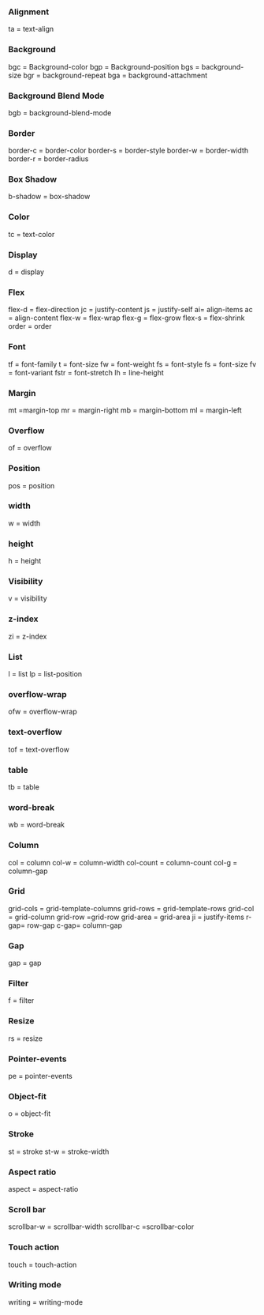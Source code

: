 ### Alignment

ta = text-align

### Background

bgc = Background-color
bgp = Background-position
bgs = background-size
bgr = background-repeat
bga = background-attachment

### Background Blend Mode

bgb = background-blend-mode

### Border

border-c = border-color
border-s = border-style
border-w = border-width
border-r = border-radius

### Box Shadow

b-shadow = box-shadow

### Color

tc = text-color

### Display

d = display

### Flex

flex-d = flex-direction
jc = justify-content
js = justify-self
ai= align-items
ac = align-content
flex-w = flex-wrap
flex-g = flex-grow
flex-s = flex-shrink
order = order

### Font

tf = font-family
t = font-size
fw = font-weight
fs = font-style
fs = font-size
fv = font-variant
fstr = font-stretch
lh = line-height

### Margin

mt =margin-top
mr = margin-right
mb = margin-bottom
ml = margin-left

### Overflow

of = overflow

### Position

pos = position

### width

w = width

### height

h = height

### Visibility

v = visibility

### z-index

zi = z-index

### List

l = list
lp = list-position

### overflow-wrap

ofw = overflow-wrap

### text-overflow

tof = text-overflow

### table

tb = table

### word-break

wb = word-break

### Column

col = column
col-w = column-width
col-count = column-count
col-g = column-gap


### Grid
grid-cols = grid-template-columns
grid-rows = grid-template-rows
grid-col = grid-column
grid-row =grid-row
grid-area = grid-area
ji = justify-items
r-gap= row-gap
c-gap= column-gap

### Gap
gap = gap

### Filter
f = filter

### Resize
rs = resize

### Pointer-events
pe = pointer-events

### Object-fit
o = object-fit

### Stroke
st = stroke
st-w = stroke-width

### Aspect ratio
aspect = aspect-ratio

### Scroll bar
scrollbar-w = scrollbar-width
scrollbar-c =scrollbar-color

### Touch action
touch = touch-action

### Writing mode
writing = writing-mode